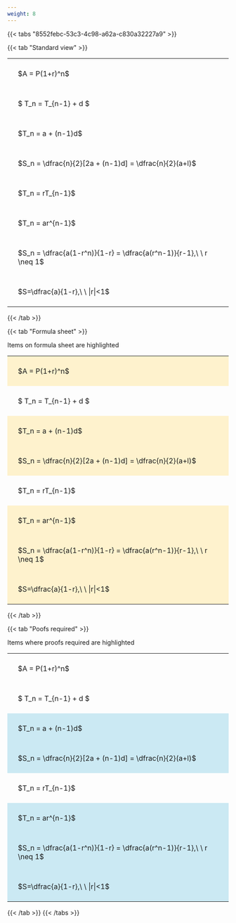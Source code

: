 ```yaml
---
weight: 8
---
```


{{< tabs "8552febc-53c3-4c98-a62a-c830a32227a9" >}}

{{< tab "Standard view" >}}

<style type="text/css">
#T_869a6 th.col_heading {
  text-align: left;
  font-size: 1em;
}
#T_869a6 td {
  text-align: left;
  font-size: 1em;
  padding: 1.5em;
}
</style>
<table id="T_869a6">
  <thead>
  </thead>
  <tbody>
    <tr>
      <td id="T_869a6_row0_col0" class="data row0 col0" >$A = P(1+r)^n$</td>
    </tr>
    <tr>
      <td id="T_869a6_row1_col0" class="data row1 col0" >$ T_n = T_{n-1} + d $</td>
    </tr>
    <tr>
      <td id="T_869a6_row2_col0" class="data row2 col0" >$T_n = a + (n-1)d$</td>
    </tr>
    <tr>
      <td id="T_869a6_row3_col0" class="data row3 col0" >$S_n = \dfrac{n}{2}[2a + (n-1)d] = \dfrac{n}{2}(a+l)$</td>
    </tr>
    <tr>
      <td id="T_869a6_row4_col0" class="data row4 col0" >$T_n = rT_{n-1}$</td>
    </tr>
    <tr>
      <td id="T_869a6_row5_col0" class="data row5 col0" >$T_n = ar^{n-1}$</td>
    </tr>
    <tr>
      <td id="T_869a6_row6_col0" class="data row6 col0" >$S_n = \dfrac{a(1-r^n)}{1-r} = \dfrac{a(r^n-1)}{r-1},\ \  r \neq 1$</td>
    </tr>
    <tr>
      <td id="T_869a6_row7_col0" class="data row7 col0" >$S=\dfrac{a}{1-r},\ \ |r|<1$</td>
    </tr>
  </tbody>
</table>
{{< /tab >}}

{{< tab "Formula sheet" >}}

Items on formula sheet are highlighted 
<br>
<style type="text/css">
#T_b5573 th.col_heading {
  text-align: left;
  font-size: 1em;
}
#T_b5573 td {
  text-align: left;
  font-size: 1em;
  padding: 1.5em;
}
#T_b5573_row0_col0, #T_b5573_row2_col0, #T_b5573_row3_col0, #T_b5573_row5_col0, #T_b5573_row6_col0, #T_b5573_row7_col0 {
  background-color: rgba(255,194,10, 0.2);
}
#T_b5573_row1_col0, #T_b5573_row4_col0 {
  background-color: rgba(0,0,0,0);
}
</style>
<table id="T_b5573">
  <thead>
  </thead>
  <tbody>
    <tr>
      <td id="T_b5573_row0_col0" class="data row0 col0" >$A = P(1+r)^n$</td>
    </tr>
    <tr>
      <td id="T_b5573_row1_col0" class="data row1 col0" >$ T_n = T_{n-1} + d $</td>
    </tr>
    <tr>
      <td id="T_b5573_row2_col0" class="data row2 col0" >$T_n = a + (n-1)d$</td>
    </tr>
    <tr>
      <td id="T_b5573_row3_col0" class="data row3 col0" >$S_n = \dfrac{n}{2}[2a + (n-1)d] = \dfrac{n}{2}(a+l)$</td>
    </tr>
    <tr>
      <td id="T_b5573_row4_col0" class="data row4 col0" >$T_n = rT_{n-1}$</td>
    </tr>
    <tr>
      <td id="T_b5573_row5_col0" class="data row5 col0" >$T_n = ar^{n-1}$</td>
    </tr>
    <tr>
      <td id="T_b5573_row6_col0" class="data row6 col0" >$S_n = \dfrac{a(1-r^n)}{1-r} = \dfrac{a(r^n-1)}{r-1},\ \  r \neq 1$</td>
    </tr>
    <tr>
      <td id="T_b5573_row7_col0" class="data row7 col0" >$S=\dfrac{a}{1-r},\ \ |r|<1$</td>
    </tr>
  </tbody>
</table>
{{< /tab >}}

{{< tab "Poofs required" >}}

Items where proofs required are highlighted 
<br>
<style type="text/css">
#T_1b013 th.col_heading {
  text-align: left;
  font-size: 1em;
}
#T_1b013 td {
  text-align: left;
  font-size: 1em;
  padding: 1.5em;
}
#T_1b013_row0_col0, #T_1b013_row1_col0, #T_1b013_row4_col0 {
  background-color: rgba(0,0,0,0);
}
#T_1b013_row2_col0, #T_1b013_row3_col0, #T_1b013_row5_col0, #T_1b013_row6_col0, #T_1b013_row7_col0 {
  background-color: rgba(0,150,200, 0.2);
}
</style>
<table id="T_1b013">
  <thead>
  </thead>
  <tbody>
    <tr>
      <td id="T_1b013_row0_col0" class="data row0 col0" >$A = P(1+r)^n$</td>
    </tr>
    <tr>
      <td id="T_1b013_row1_col0" class="data row1 col0" >$ T_n = T_{n-1} + d $</td>
    </tr>
    <tr>
      <td id="T_1b013_row2_col0" class="data row2 col0" >$T_n = a + (n-1)d$</td>
    </tr>
    <tr>
      <td id="T_1b013_row3_col0" class="data row3 col0" >$S_n = \dfrac{n}{2}[2a + (n-1)d] = \dfrac{n}{2}(a+l)$</td>
    </tr>
    <tr>
      <td id="T_1b013_row4_col0" class="data row4 col0" >$T_n = rT_{n-1}$</td>
    </tr>
    <tr>
      <td id="T_1b013_row5_col0" class="data row5 col0" >$T_n = ar^{n-1}$</td>
    </tr>
    <tr>
      <td id="T_1b013_row6_col0" class="data row6 col0" >$S_n = \dfrac{a(1-r^n)}{1-r} = \dfrac{a(r^n-1)}{r-1},\ \  r \neq 1$</td>
    </tr>
    <tr>
      <td id="T_1b013_row7_col0" class="data row7 col0" >$S=\dfrac{a}{1-r},\ \ |r|<1$</td>
    </tr>
  </tbody>
</table>
{{< /tab >}}
{{< /tabs >}}